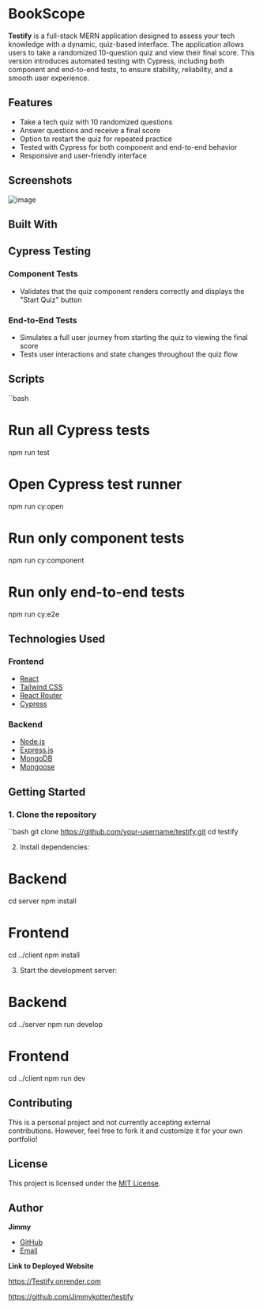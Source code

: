 # BookScope

**Testify** is a full-stack MERN application designed to assess your tech knowledge with a dynamic, quiz-based interface. The application allows users to take a randomized 10-question quiz and view their final score. This version introduces automated testing with Cypress, including both component and end-to-end tests, to ensure stability, reliability, and a smooth user experience.

## Features

- Take a tech quiz with 10 randomized questions  
- Answer questions and receive a final score  
- Option to restart the quiz for repeated practice  
- Tested with Cypress for both component and end-to-end behavior  
- Responsive and user-friendly interface

## Screenshots

![image](https://github.com/user-attachments/assets/0dc89446-c867-498b-bd52-b3544f70ffe9)

## Built With

## Cypress Testing

### Component Tests

- Validates that the quiz component renders correctly and displays the "Start Quiz" button

### End-to-End Tests

- Simulates a full user journey from starting the quiz to viewing the final score
- Tests user interactions and state changes throughout the quiz flow

## Scripts

``bash
# Run all Cypress tests
npm run test

# Open Cypress test runner
npm run cy:open

# Run only component tests
npm run cy:component

# Run only end-to-end tests
npm run cy:e2e

## Technologies Used

### Frontend

- [React](https://reactjs.org/)
- [Tailwind CSS](https://tailwindcss.com/)
- [React Router](https://reactrouter.com/)
- [Cypress](https://www.cypress.io/)

### Backend

- [Node.js](https://nodejs.org/)
- [Express.js](https://expressjs.com/)
- [MongoDB](https://www.mongodb.com/)
- [Mongoose](https://mongoosejs.com/)


## Getting Started

### 1. Clone the repository

``bash
git clone https://github.com/your-username/testify.git
cd testify


2. Install dependencies:
# Backend
cd server
npm install

# Frontend
cd ../client
npm install

3. Start the development server:
# Backend
cd ../server
npm run develop

# Frontend
cd ../client
npm run dev

## Contributing

This is a personal project and not currently accepting external contributions. However, feel free to fork it and customize it for your own portfolio!

## License

This project is licensed under the [MIT License](LICENSE).

## Author

**Jimmy**  
- [GitHub](https://github.com/jimmykotter)  
- [Email](mailto:Jimmykotter@gmail.com)

**Link to Deployed Website**

https://Testify.onrender.com

https://github.com/Jimmykotter/testify
